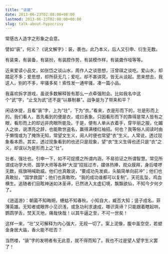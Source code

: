 ```yaml
---
title: "谈装"
date: 2013-06-23T02:08:00+08:00
lastmod: 2013-06-23T02:08:00+08:00
slug: talk-about-hypocrisy
---
```


常感古人造字之形象之会意。

譬如“装”，何义？《说文解字》：装，裹也。此乃本义，后人又引申、衍生无数。

有装束，有装备，有装扮，有装腔作势，有装模作样，有装聋作哑等等。

近来爱读小品文，如张岱之谈山水，周作人之谈思想，汪曾祺之谈吃。爱山水，却踏足不多；爱思想，却所获无几；爱吃，却不甚讲究，皆无从谈起。思来想去，我这人，别的不多，牢骚多矣！索性发一通牢骚，凑一篇小品。

我喜欢拆字游戏，虽说多数解释皆有那么一点牵强附会。比如我名中这个“武”字，“止戈为武”还不是“以暴制暴”。战争是为了带来和平？

闲话休提，且看“装”字，上为“壮”，下为“衣。”看来，衣是形而下的，壮是形而上的。我们看人，首先看到的便是衣，或曰表象。只因看形而下的靠得是常人皆有之眼，看形而上的却远非肉眼所能及。于是，便有人单从衣着手，穿华丽之服，化媚人之妆，说漂亮之辞，也能欺世盗名，赢得满楼红袖招。何也？我等俗人阅读时由于懒惰或为了掩饰无知，常望文生义，阅人时便也常望“衣”生义。人常说，透过现象看本质。其实，透过现象看到的也还只是现象，望“衣”生义生得也还只是“衣”之义，却误以为是形而上之“壮”。

壮者，强壮也。引申一下，如不可捉摸之所谓内涵，不易验证之所谓智慧。常见所谓成功学大师、国学大师等各种“大湿”招摇过市，媒体热捧，观众膜拜，身后喽啰无数，摇旗呐喊助威。他们也真敢说，“要成功先发疯，头脑简单向前冲”；他们也真敢扯，“国学救国”；他们也真敢吹，“我的成功谁都可以复制”。天花乱坠，鸡血横生。追随者们目眩神迷如沐圣谛，已然进入太虚幻境，飘飘欲仙，不知今夕何夕了。

《逍遥游》：朝菌不知晦朔，蟪蛄不知春秋。小知自大，臧否大知；竖子成名，菲薄英雄。无知者或眼界小见识浅，或急功利求速成，哪识真谛？只能跟着瞎起哄，鹦鹉学舌，焚天灭地，痛哉快哉！以其牛逼之至，不可一世矣！

这样一来，“壮”又可解释为内心强大，无视一切了。案上泥像，腹中虽空空，若塑金身居大庙，香火能不旺否？

当然喽，“装”字的发明者有无此意，就不得而知了。我也不过是望人望字生义罢了！
